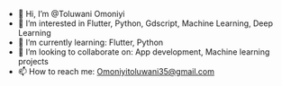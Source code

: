 - 👋 Hi, I’m @Toluwani Omoniyi
- 👀 I’m interested in Flutter, Python, Gdscript,   Machine Learning, Deep Learning
- 🌱 I’m currently learning: Flutter, Python
- 💞️ I’m looking to collaborate on: App development, Machine learning projects 
- 📫 How to reach me: Omoniyitoluwani35@gmail.com 

<!---
omoniyitoluwani35/omoniyitoluwani35 is a ✨ special ✨ repository because its `README.md` (this file) appears on your GitHub profile.
You can click the Preview link to take a look at your changes.
--->
